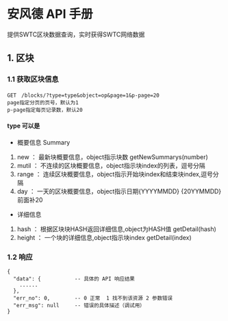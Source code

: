 # 安风德 API 手册

提供SWTC区块数据查询，实时获得SWTC网络数据

## 1. 区块

### 1.1  获取区块信息

    GET　/blocks/?type=type&object=op&page=1&p-page=20
    page指定分页的页号，默认为1
    p-page指定每页记录数，默认20

#### type 可以是

- 概要信息 Summary
 1. new ： 最新块概要信息，object指示块数  getNewSummarys(number)
 1. mutil ： 不连续的区块概要信息，object指示块index的列表，逗号分隔
 1. range ： 连续区块概要信息，object指示开始块index和结束块index,逗号分隔
 1. day ： 一天的区块概要信息，object指示日期{YYYYMMDD} {20YYMMDD}前面补20
- 详细信息
 1. hash ： 根据区块块HASH返回详细信息,object为HASH值 getDetail(hash)
 1. height ： 一个块的详细信息,object指示块index getDetail(index)

### 1.2 响应

    {
      "data": {           -- 具体的 API 响应结果
        ......
      },
      "err_no": 0,        -- 0 正常  1 找不到该资源 2 参数错误
      "err_msg": null     -- 错误的具体描述（调试用）
    }
